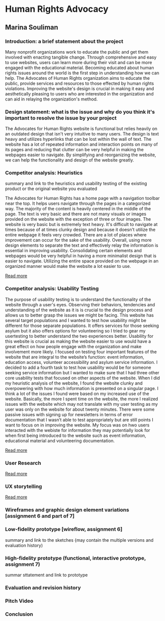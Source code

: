 # Human Rights Advocacy  

## Marina Souliman 

### Introduction: a brief statement about the project 

Many nonprofit organizations work to educate the public and get them involved with enacting tangible change. Through comprehensive and easy to use websites, users can learn more during their visit and can be more engaged with the educational material. Becoming educated about human rights issues around the world is the first step in understanding how we can help. The Advocates of Human Rights organization aims to educate the public, provide services and resources to those effected by human rights violations. Improving the website's design is crucial in making it easy and aesthetically pleasing to users who are interested in the organization and can aid in relaying the organization's method. 

### Design statement: what is the issue and why do you think it's important to resolve the issue by your project
The Advocates for Human Rights website is functional but relies heavily on an outdated design that isn't very intuitive to many users. The design is text heavy and utilizes hyperlinks that can be lost within the wall of text. The website has a lot of repeated information and interaction points on many of its pages and reducing that clutter can be very helpful in making the webpages easier to navigate. By simplifying and reorganizing the website, we can help the functionality and design of the website greatly. 

### Competitor analysis: Heuristics 
summary and link to the heuristics and usability testing of the existing product or the original website you evaluated

The Advocates for Human Rights has a home page with a navigation toolbar near the top. It helps users navigate through the pages in a categorized way. The majority of the content is heavily centered in the middle of the page. The text is very basic and there are not many visuals or images provided on the website with the exception of three or four images. The website is very basic but is extremely text heavy. It's difficult to navigate at times because of at times clunky design and because it doesn't utilize the entire webpage it feels very crowded. There are a lot of places where improvement can occur for the sake of the usability. Overall, using more design elements to separate the text and effectively relay the information is essential in improving usability. Consolidating certain elements and webpages would be very helpful in having a more minimalist design that is easier to navigate. Utilizing the entire space provided on the webpage in an organized manner would make the website a lot easier to use.

[Read more](https://github.com/marinasouliman/DH150-MarinaSouliman/blob/master/Assignment1.md)

### Competitor analysis: Usability Testing
The purpose of usability testing is to understand the functionality of the website through a user's eyes. Observing their behaviors, tendencies and understanding of the website as it is is crucial to the design process and allows us to better grasp the issues we might be facing.  This website has several target populations and I wanted to test how usability might be different for those separate populations. It offers services for those seeking asylum but it also offers options for volunteering so I tried to gear my usertesting to better understand the two experiences better. Usability for this website is crucial as making the website easier to use would have a great effect on how people engage with the organization and make involvement more likely. I focused on testing four important features of the website that are integral to the website’s function: event information, education access, volunteer accessibility and asylum service information. I decided to add a fourth task to test how usability would be for someone seeking service information but I wanted to make sure that I had three other core usability tests that focused on other aspects of the website. When I did my heuristic analysis of the website, I found the website clunky and overpowering with how much information is presented on a singular page. I think a lot of the issues I found were based on my increased use of the website. Basically, the more I spent time on the website, the more I realized issues with the website which may not translate with my user testing as my user was only on the website for about twenty minutes. There were some passive issues with signing up for newsletters in terms of error documentation that I wasn’t able to test appropriately but are still points I want to focus on in improving the website. My focus was on hwo users interacted with the webiste for information they may potentially look for when first being introduced to the website such as event information, educational material and volunteering documentation.

[Read more](https://github.com/marinasouliman/DH150-MarinaSouliman/blob/master/README.md)

### User Research  

[Read more](https://github.com/marinasouliman/DH150-MarinaSouliman/blob/master/Assignment4.md)

### UX storytelling 
[Read more](https://github.com/marinasouliman/DH150-MarinaSouliman/blob/master/Assignment5.md)


### Wireframes and graphic design element variations [assignment 6 and part of 7] 

### Low-fidelity prototype [wireflow, assignment 6] 
summary and link to the sketches {may contain the multiple versions and evaluation history)

### High-fidelity prototype (functional, interactive prototype, assignment 7)

summar sttatement and link to prototype

### Evaluation and revision history 

### Pitch Video 
### Conclusion
